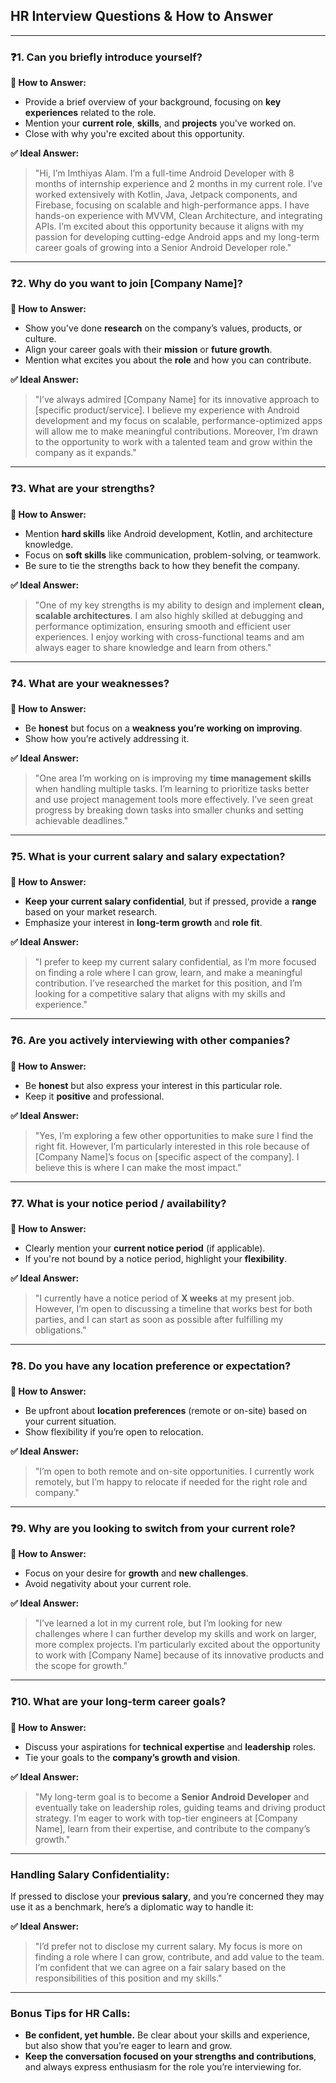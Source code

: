 
## HR Interview Questions & How to Answer

---

### ❓1. Can you briefly introduce yourself?

**🧠 How to Answer:**

* Provide a brief overview of your background, focusing on **key experiences** related to the role.
* Mention your **current role**, **skills**, and **projects** you've worked on.
* Close with why you're excited about this opportunity.

**✅ Ideal Answer:**

> "Hi, I’m Imthiyas Alam. I’m a full-time Android Developer with 8 months of internship experience and 2 months in my current role. I’ve worked extensively with Kotlin, Java, Jetpack components, and Firebase, focusing on scalable and high-performance apps. I have hands-on experience with MVVM, Clean Architecture, and integrating APIs. I’m excited about this opportunity because it aligns with my passion for developing cutting-edge Android apps and my long-term career goals of growing into a Senior Android Developer role."

---

### ❓2. Why do you want to join \[Company Name]?

**🧠 How to Answer:**

* Show you've done **research** on the company’s values, products, or culture.
* Align your career goals with their **mission** or **future growth**.
* Mention what excites you about the **role** and how you can contribute.

**✅ Ideal Answer:**

> "I’ve always admired \[Company Name] for its innovative approach to \[specific product/service]. I believe my experience with Android development and my focus on scalable, performance-optimized apps will allow me to make meaningful contributions. Moreover, I’m drawn to the opportunity to work with a talented team and grow within the company as it expands."

---

### ❓3. What are your strengths?

**🧠 How to Answer:**

* Mention **hard skills** like Android development, Kotlin, and architecture knowledge.
* Focus on **soft skills** like communication, problem-solving, or teamwork.
* Be sure to tie the strengths back to how they benefit the company.

**✅ Ideal Answer:**

> "One of my key strengths is my ability to design and implement **clean, scalable architectures**. I am also highly skilled at debugging and performance optimization, ensuring smooth and efficient user experiences. I enjoy working with cross-functional teams and am always eager to share knowledge and learn from others."

---

### ❓4. What are your weaknesses?

**🧠 How to Answer:**

* Be **honest** but focus on a **weakness you’re working on improving**.
* Show how you’re actively addressing it.

**✅ Ideal Answer:**

> "One area I’m working on is improving my **time management skills** when handling multiple tasks. I’m learning to prioritize tasks better and use project management tools more effectively. I’ve seen great progress by breaking down tasks into smaller chunks and setting achievable deadlines."

---

### ❓5. What is your current salary and salary expectation?

**🧠 How to Answer:**

* **Keep your current salary confidential**, but if pressed, provide a **range** based on your market research.
* Emphasize your interest in **long-term growth** and **role fit**.

**✅ Ideal Answer:**

> "I prefer to keep my current salary confidential, as I’m more focused on finding a role where I can grow, learn, and make a meaningful contribution. I’ve researched the market for this position, and I’m looking for a competitive salary that aligns with my skills and experience."

---

### ❓6. Are you actively interviewing with other companies?

**🧠 How to Answer:**

* Be **honest** but also express your interest in this particular role.
* Keep it **positive** and professional.

**✅ Ideal Answer:**

> "Yes, I’m exploring a few other opportunities to make sure I find the right fit. However, I’m particularly interested in this role because of \[Company Name]’s focus on \[specific aspect of the company]. I believe this is where I can make the most impact."

---

### ❓7. What is your notice period / availability?

**🧠 How to Answer:**

* Clearly mention your **current notice period** (if applicable).
* If you're not bound by a notice period, highlight your **flexibility**.

**✅ Ideal Answer:**

> "I currently have a notice period of **X weeks** at my present job. However, I’m open to discussing a timeline that works best for both parties, and I can start as soon as possible after fulfilling my obligations."

---

### ❓8. Do you have any location preference or expectation?

**🧠 How to Answer:**

* Be upfront about **location preferences** (remote or on-site) based on your current situation.
* Show flexibility if you’re open to relocation.

**✅ Ideal Answer:**

> "I’m open to both remote and on-site opportunities. I currently work remotely, but I’m happy to relocate if needed for the right role and company."

---

### ❓9. Why are you looking to switch from your current role?

**🧠 How to Answer:**

* Focus on your desire for **growth** and **new challenges**.
* Avoid negativity about your current role.

**✅ Ideal Answer:**

> "I’ve learned a lot in my current role, but I’m looking for new challenges where I can further develop my skills and work on larger, more complex projects. I’m particularly excited about the opportunity to work with \[Company Name] because of its innovative products and the scope for growth."

---

### ❓10. What are your long-term career goals?

**🧠 How to Answer:**

* Discuss your aspirations for **technical expertise** and **leadership** roles.
* Tie your goals to the **company’s growth and vision**.

**✅ Ideal Answer:**

> "My long-term goal is to become a **Senior Android Developer** and eventually take on leadership roles, guiding teams and driving product strategy. I’m eager to work with top-tier engineers at \[Company Name], learn from their expertise, and contribute to the company’s growth."

---

### Handling Salary Confidentiality:

If pressed to disclose your **previous salary**, and you’re concerned they may use it as a benchmark, here’s a diplomatic way to handle it:

**✅ Ideal Answer:**

> "I’d prefer not to disclose my current salary. My focus is more on finding a role where I can grow, contribute, and add value to the team. I’m confident that we can agree on a fair salary based on the responsibilities of this position and my skills."

---

### **Bonus Tips for HR Calls:**

* **Be confident, yet humble.** Be clear about your skills and experience, but also show that you’re eager to learn and grow.
* **Keep the conversation focused on your strengths and contributions**, and always express enthusiasm for the role you’re interviewing for.
